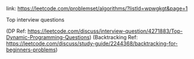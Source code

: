 link: https://leetcode.com/problemset/algorithms/?listId=wpwgkgt&page=1

Top interview questions

(DP Ref: https://leetcode.com/discuss/interview-question/4271883/Top-Dynamic-Programming-Questions)
(Backtracking Ref: https://leetcode.com/discuss/study-guide/2244368/backtracking-for-beginners-problems)
